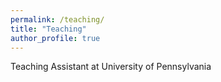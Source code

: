 ```yaml
---
permalink: /teaching/
title: "Teaching"
author_profile: true
---
```


Teaching Assistant at University of Pennsylvania

